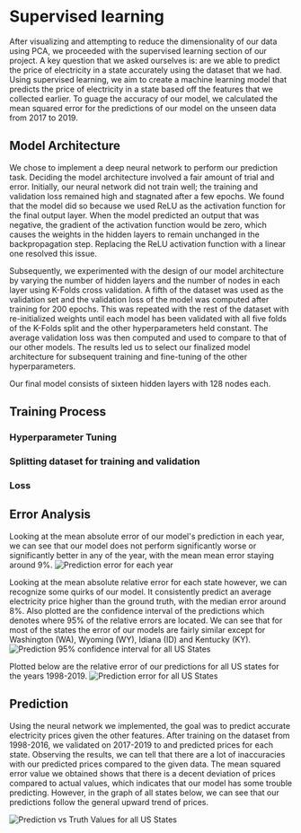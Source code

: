 # Supervised learning
After visualizing and attempting to reduce the dimensionality of our data using PCA, we proceeded with the supervised learning section of our project. A key question that we asked ourselves is: are we able to predict the price of electricity in a state accurately using the dataset that we had. Using supervised learning, we aim to create a machine learning model that predicts the price of electricity in a state based off the features that we collected earlier. To guage the accuracy of our model, we calculated the mean squared error for the predictions of our model on the unseen data from 2017 to 2019. 

## Model Architecture
We chose to implement a deep neural network to perform our prediction task. Deciding the model architecture involved a fair amount of trial and error. Initially, our neural network did not train well; the training and validation loss remained high and stagnated after a few epochs. We found that the model did so because we used ReLU as the activation function for the final output layer. When the model predicted an output that was negative, the gradient of the activation function would be zero, which causes the weights in the hidden layers to remain unchanged in the backpropagation step. Replacing the ReLU activation function with a linear one resolved this issue. 

Subsequently, we experimented with the design of our model architecture by varying the number of hidden layers and the number of nodes in each layer using K-Folds cross validation. A fifth of the dataset was used as the validation set and the validation loss of the model was computed after training for 200 epochs. This was repeated with the rest of the dataset with re-initialized weights until each model has been validated with all five folds of the K-Folds split and the other hyperparameters held constant. The average validation loss was then computed and used to compare to that of our other models. The results led us to select our finalized model architecture for subsequent training and fine-tuning of the other hyperparameters. 

Our final model consists of sixteen hidden layers with 128 nodes each. 

## Training Process
### Hyperparameter Tuning
### Splitting dataset for training and validation
### Loss

## Error Analysis
Looking at the mean absolute error of our model's prediction in each year, we can see that our model does not perform significantly worse or significantly better in any of the year, with the mean mean error staying around 9%.
![Prediction error for each year](./images/supervised/year_error_visualization.svg)

Looking at the mean absolute relative error for each state however, we can recognize some quirks of our model. It consistently predict an average electricity price higher than the ground truth, with the median error around 8%. Also plotted are the confidence interval of the predictions which denotes where 95% of the relative errors are located. We can see that for most of the states the error of our models are fairly similar except for Washington (WA), Wyoming (WY), Idiana (ID) and Kentucky (KY).
![Prediction 95% confidence interval for all US States](./images/supervised/state_confidence_error_visualization.svg)

Plotted below are the relative error of our predictions for all US states for the years 1998-2019.
![Prediction error for all US States](./images/supervised/state_error_visualization.svg)

## Prediction
Using the neural network we implemented, the goal was to predict accurate electricity prices given the other features. After training on the dataset from 1998-2016, we validated on 2017-2019 to and predicted prices for each state. Observing the results, we can tell that there are a lot of inaccuracies with our predicted prices compared to the given data. The mean squared error value we obtained shows that there is a decent deviation of prices compared to actual values, which indicates that our model has some trouble predicting. However, in the graph of all states below, we can see that our predictions follow the general upward trend of prices. 

![Prediction vs Truth Values for all US States](./images/supervised/state_prediction_visualization.svg)
